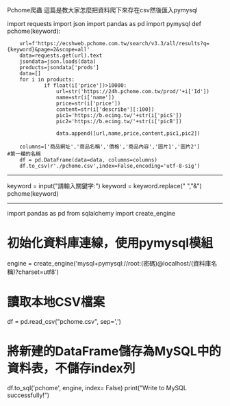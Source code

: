 Pchome爬蟲  這篇是教大家怎麼把資料爬下來存在csv然後匯入pymysql

import requests
import json
import pandas as pd
import pymysql
def pchome(keyword):

        url=f'https://ecshweb.pchome.com.tw/search/v3.3/all/results?q={keyword}&page=2&scope=all'
        data=requests.get(url).text
        jsondata=json.loads(data)
        products=jsondata['prods']
        data=[]
        for i in products:
                if float(i['price'])>10000:
                    url=str('https://24h.pchome.com.tw/prod/'+i['Id'])
                    name=str(i['name'])
                    price=str(i['price'])            
                    content=str(i['describe'][:100])
                    pic1='https://b.ecimg.tw/'+str(i['picS'])
                    pic2='https://b.ecimg.tw/'+str(i['picB'])                    
  
                    data.append([url,name,price,content,pic1,pic2])

        columns=['商品網址','商品名稱','價格','商品內容','圖片1','圖片2']                     #第一欄的名稱
        df = pd.DataFrame(data=data, columns=columns)
        df.to_csv(r'./pchome.csv',index=False,encoding='utf-8-sig')
        
--------------------------------------------------------------------------------------------------------------

keyword = input("請輸入關鍵字:") 
keyword = keyword.replace(" ","&")
pchome(keyword)


--------------------------------------------------------------------------------------------------------------

import pandas as pd
from sqlalchemy import create_engine

# 初始化資料庫連線，使用pymysql模組
engine = create_engine('mysql+pymysql://root:(密碼)@localhost/(資料庫名稱)?charset=utf8')
# 讀取本地CSV檔案
df = pd.read_csv("pchome.csv", sep=',')
# 將新建的DataFrame儲存為MySQL中的資料表，不儲存index列
df.to_sql('pchome', engine, index= False)
print("Write to MySQL successfully!")
